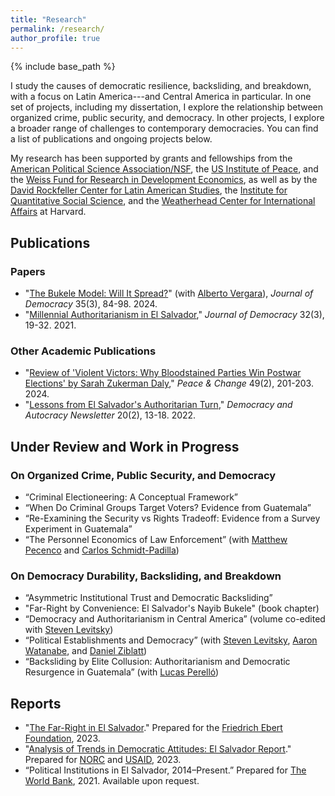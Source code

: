```yaml
---
title: "Research"
permalink: /research/
author_profile: true
---
```


{% include base_path %}

I study the causes of democratic resilience, backsliding, and breakdown, with a focus on Latin America---and Central America in particular. In one set of projects, including my dissertation, I explore the relationship between organized crime, public security, and democracy. In other projects, I explore a broader range of challenges to contemporary democracies. You can find a list of publications and ongoing projects below.

My research has been supported by grants and fellowships from the <a href="https://apsanet.org/programs/doctoral-dissertation-research-improvement-grants/past-grantees/2022-ddri-grantees/" target="_blank">American Political Science Association/NSF</a>, the <a href="https://www.usip.org/" target="_blank">US Institute of Peace</a>, and the <a href="https://weissfund.uchicago.edu/" target="_blank">Weiss Fund for Research in Development Economics</a>, as well as by the <a href="https://drclas.harvard.edu/" target="_blank">David Rockfeller Center for Latin American Studies</a>, the <a href="https://www.iq.harvard.edu/" target="_blank">Institute for Quantitative Social Science</a>, and the <a href="https://wcfia.harvard.edu/" target="_blank">Weatherhead Center for International Affairs</a>
 at Harvard.

## Publications

### Papers

- "<a href="{{ base_path }}/files/jod2024.pdf" target="_blank">The Bukele Model: Will It Spread?</a>" (with <a href="https://vergarapaniagua.com/acerca-de/" target="_blank">Alberto Vergara</a>), *Journal of Democracy* 35(3), 84-98. 2024. 
- "<a href="{{ base_path }}/files/jod2021.pdf" target="_blank">Millennial Authoritarianism in El Salvador</a>," *Journal of Democracy* 32(3), 19-32. 2021. 

### Other Academic Publications

- "<a href="{{ base_path }}/files/szd_review.pdf" target="_blank">Review of 'Violent Victors: Why Bloodstained Parties Win Postwar Elections' by Sarah Zukerman Daly</a>," *Peace & Change* 49(2), 201-203. 2024. 
- "<a href="{{ base_path }}/files/newsletter.pdf" target="_blank">Lessons from El Salvador's Authoritarian Turn</a>," *Democracy and Autocracy Newsletter* 20(2), 13-18. 2022. 

## Under Review and Work in Progress

### On Organized Crime, Public Security, and Democracy
- “Criminal Electioneering: A Conceptual Framework”
- “When Do Criminal Groups Target Voters? Evidence from Guatemala”
- “Re-Examining the Security vs Rights Tradeoff: Evidence from a Survey Experiment in Guatemala” 
- “The Personnel Economics of Law Enforcement” (with <a href="https://www.matthewpecenco.com/" target="_blank">Matthew Pecenco</a> and <a href="https://cschmidtpadilla.github.io/
" target="_blank">Carlos Schmidt-Padilla</a>)

### On Democracy Durability, Backsliding, and Breakdown
- “Asymmetric Institutional Trust and Democratic Backsliding”
- "Far-Right by Convenience: El Salvador's Nayib Bukele" (book chapter)
- “Democracy and Authoritarianism in Central America” (volume co-edited with <a href="https://scholar.harvard.edu/levitsky/home" target="_blank">Steven Levitsky</a>)
- “Political Establishments and Democracy” (with <a href="https://scholar.harvard.edu/levitsky/home" target="_blank">Steven Levitsky</a>, <a href="https://scholar.harvard.edu/awatanabe/home" target="_blank">Aaron Watanabe</a>, and <a href="https://scholar.harvard.edu/dziblatt/home" target="_blank">Daniel Ziblatt</a>)
- “Backsliding by Elite Collusion: Authoritarianism and Democratic Resurgence in Guatemala” (with <a href="https://sites.google.com/view/lucasperello/" target="_blank">Lucas Perelló</a>)

## Reports
- "<a href="{{ base_path }}/files/ebert.pdf" target="_blank">The Far-Right in El Salvador</a>." Prepared for the <a href="https://dc.fes.de/about/friedrich-ebert-stiftung.html" target="_blank">Friedrich Ebert Foundation</a>, 2023.  
- "<a href="{{ base_path }}/files/laclearn.pdf" target="_blank">Analysis of Trends in Democratic Attitudes: El Salvador Report</a>." Prepared for <a href="https://www.norc.org/" target="_blank">NORC</a> and <a href="https://www.usaid.gov/" target="_blank">USAID</a>, 2023.  
- “Political Institutions in El Salvador, 2014–Present.” Prepared for <a href="https://www.worldbank.org/en/home" target="_blank">The World Bank</a>, 2021. Available upon request.








